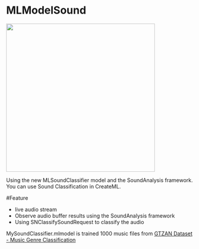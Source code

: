 # MLModelSound

<img src= "https://raw.github.com/wiki/techiro/MLModelSound/images/output.gif" width="400">

Using the new MLSoundClassifier model and the SoundAnalysis framework.
You can use Sound Classification in CreateML.

#Feature
- live audio stream
- Observe audio buffer results using the SoundAnalysis framework
- Using SNClassifySoundRequest to classify the audio

MySoundClassifier.mlmodel is trained 1000 music files from [GTZAN Dataset - Music Genre Classification](https://www.kaggle.com/andradaolteanu/gtzan-dataset-music-genre-classification)


